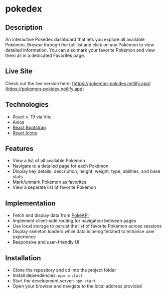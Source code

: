 # pokedex

## Description
An interactive Pokédex dashboard that lets you explore all available Pokémon. Browse through the full list and click on any Pokémon to view detailed information. You can also mark your favorite Pokémon and view them all in a dedicated Favorites page.

## Live Site
Check out the live version here: [https://pokemon-pokidex.netlify.app](https://pokemon-pokidex.netlify.app)

## Technologies
- React v. 19 via Vite
- Axios
- [React Bootstrap](https://react-bootstrap.netlify.app/)
- [React Icons](https://react-icons.github.io/react-icons/)

## Features
- View a list of all available Pokémon
- Navigate to a detailed page for each Pokémon
- Display key details: description, height, weight, type, abilities, and base stats
- Mark/unmark Pokémon as favorites
- View a separate list of favorite Pokémon

## Implementation
- Fetch and display data from [PokéAPI](https://pokeapi.co/)
- Implement client-side routing for navigation between pages
- Use local storage to persist the list of favorite Pokémon across sessions
- Display skeleton loaders while data is being fetched to enhance user experience
- Responsive and user-friendly UI

## Installation
- Clone the repository and cd into the project folder
- Install dependencies: `npm install`
- Start the development server: `npm start`
- Open your browser and navigate to the local address provided
